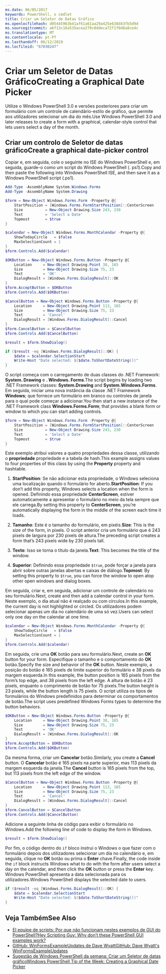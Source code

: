 ```yaml
---
ms.date: 06/05/2017
keywords: PowerShell, o cmdlet
title: Criar um Seletor de Datas Gráfico
ms.openlocfilehash: d05445963b41af61a61aa29a425e638d43fb5d9d
ms.sourcegitcommit: a6f13c16a535acea279c0ddeca72f1f0d8a8ce4c
ms.translationtype: MT
ms.contentlocale: pt-PT
ms.lasthandoff: 06/12/2019
ms.locfileid: "67030247"
---
```

# <a name="creating-a-graphical-date-picker"></a><span data-ttu-id="50944-103">Criar um Seletor de Datas Gráfico</span><span class="sxs-lookup"><span data-stu-id="50944-103">Creating a Graphical Date Picker</span></span>

<span data-ttu-id="50944-104">Utilize o Windows PowerShell 3.0 e versões posteriores para criar um formulário com um controle de calendário-estilo de gráfico, que permite aos utilizadores selecionar um dia do mês.</span><span class="sxs-lookup"><span data-stu-id="50944-104">Use Windows PowerShell 3.0 and later releases to create a form with a graphical, calendar-style control that lets users select a day of the month.</span></span>

## <a name="create-a-graphical-date-picker-control"></a><span data-ttu-id="50944-105">Criar um controlo de Seletor de datas gráfico</span><span class="sxs-lookup"><span data-stu-id="50944-105">Create a graphical date-picker control</span></span>

<span data-ttu-id="50944-106">Copiar e, em seguida, cole o seguinte no ISE do Windows PowerShell e, em seguida, guarde-o como um script do Windows PowerShell (. ps1).</span><span class="sxs-lookup"><span data-stu-id="50944-106">Copy and then paste the following into Windows PowerShell ISE, and then save it as a Windows PowerShell script (.ps1).</span></span>

```powershell
Add-Type -AssemblyName System.Windows.Forms
Add-Type -AssemblyName System.Drawing

$form = New-Object Windows.Forms.Form -Property @{
    StartPosition = [Windows.Forms.FormStartPosition]::CenterScreen
    Size          = New-Object Drawing.Size 243, 230
    Text          = 'Select a Date'
    Topmost       = $true
}

$calendar = New-Object Windows.Forms.MonthCalendar -Property @{
    ShowTodayCircle   = $false
    MaxSelectionCount = 1
}
$form.Controls.Add($calendar)

$OKButton = New-Object Windows.Forms.Button -Property @{
    Location     = New-Object Drawing.Point 38, 165
    Size         = New-Object Drawing.Size 75, 23
    Text         = 'OK'
    DialogResult = [Windows.Forms.DialogResult]::OK
}
$form.AcceptButton = $OKButton
$form.Controls.Add($OKButton)

$CancelButton = New-Object Windows.Forms.Button -Property @{
    Location     = New-Object Drawing.Point 113, 165
    Size         = New-Object Drawing.Size 75, 23
    Text         = 'Cancel'
    DialogResult = [Windows.Forms.DialogResult]::Cancel
}
$form.CancelButton = $CancelButton
$form.Controls.Add($CancelButton)

$result = $form.ShowDialog()

if ($result -eq [Windows.Forms.DialogResult]::OK) {
    $date = $calendar.SelectionStart
    Write-Host "Date selected: $($date.ToShortDateString())"
}
```

<span data-ttu-id="50944-107">O script começa com o carregamento de duas classes do .NET Framework: **System. Drawing** e **. Windows. Forms**.</span><span class="sxs-lookup"><span data-stu-id="50944-107">The script begins by loading two .NET Framework classes: **System.Drawing** and **System.Windows.Forms**.</span></span>
<span data-ttu-id="50944-108">Em seguida, iniciar uma nova instância da classe .NET Framework **Windows**; que fornece um formulário em branco ou controles de janela para o qual pode começar a adicionar.</span><span class="sxs-lookup"><span data-stu-id="50944-108">You then start a new instance of the .NET Framework class **Windows.Forms.Form**; that provides a blank form or window to which you can start adding controls.</span></span>

```powershell
$form = New-Object Windows.Forms.Form -Property @{
    StartPosition = [Windows.Forms.FormStartPosition]::CenterScreen
    Size          = New-Object Drawing.Size 243, 230
    Text          = 'Select a Date'
    Topmost       = $true
}
```

<span data-ttu-id="50944-109">Este exemplo atribui valores a quatro propriedades dessa classe, utilizando o **propriedade** propriedade e a tabela de hash.</span><span class="sxs-lookup"><span data-stu-id="50944-109">This example assigns values to four properties of this class by using the **Property** property and hashtable.</span></span>

1. <span data-ttu-id="50944-110">**StartPosition**: Se não adicionar esta propriedade, o Windows seleciona uma localização quando o formulário for aberto.</span><span class="sxs-lookup"><span data-stu-id="50944-110">**StartPosition**: If you don’t add this property, Windows selects a location when the form is opened.</span></span>
   <span data-ttu-id="50944-111">Definindo essa propriedade **CenterScreen**, estiver automaticamente a apresentar o formulário no meio da tela sempre que ele carrega.</span><span class="sxs-lookup"><span data-stu-id="50944-111">By setting this property to **CenterScreen**, you’re automatically displaying the form in the middle of the screen each time it loads.</span></span>

2. <span data-ttu-id="50944-112">**Tamanho**: Este é o tamanho do formulário, em pixéis.</span><span class="sxs-lookup"><span data-stu-id="50944-112">**Size**: This is the size of the form, in pixels.</span></span>
   <span data-ttu-id="50944-113">O script anterior cria um formulário que é 243 pixels de largura por 230 pixels de altura.</span><span class="sxs-lookup"><span data-stu-id="50944-113">The preceding script creates a form that’s 243 pixels wide by 230 pixels tall.</span></span>

3. <span data-ttu-id="50944-114">**Texto**: Isso se torna o título da janela.</span><span class="sxs-lookup"><span data-stu-id="50944-114">**Text**: This becomes the title of the window.</span></span>

4. <span data-ttu-id="50944-115">**Superior**: Definindo essa propriedade `$true`, pode forçar a janela para abrir sobre outras janelas abertas e caixas de diálogo.</span><span class="sxs-lookup"><span data-stu-id="50944-115">**Topmost**: By setting this property to `$true`, you can force the window to open atop other open windows and dialog boxes.</span></span>

<span data-ttu-id="50944-116">Em seguida, criar e, em seguida, adicionar um controle de calendário no seu formulário.</span><span class="sxs-lookup"><span data-stu-id="50944-116">Next, create and then add a calendar control in your form.</span></span>
<span data-ttu-id="50944-117">Neste exemplo, o dia atual não é realçado ou com círculos.</span><span class="sxs-lookup"><span data-stu-id="50944-117">In this example, the current day is not highlighted or circled.</span></span>
<span data-ttu-id="50944-118">Os utilizadores podem selecionar apenas um dia no calendário de uma só vez.</span><span class="sxs-lookup"><span data-stu-id="50944-118">Users can select only one day on the calendar at one time.</span></span>

```powershell
$calendar = New-Object Windows.Forms.MonthCalendar -Property @{
    ShowTodayCircle   = $false
    MaxSelectionCount = 1
}
$form.Controls.Add($calendar)
```

<span data-ttu-id="50944-119">Em seguida, crie uma **OK** botão para seu formulário.</span><span class="sxs-lookup"><span data-stu-id="50944-119">Next, create an **OK** button for your form.</span></span>
<span data-ttu-id="50944-120">Especifique o tamanho e o comportamento do **OK** botão.</span><span class="sxs-lookup"><span data-stu-id="50944-120">Specify the size and behavior of the **OK** button.</span></span>
<span data-ttu-id="50944-121">Neste exemplo, a posição do botão é 165 pixels de limite superior do formulário e 38 pixels da margem esquerda.</span><span class="sxs-lookup"><span data-stu-id="50944-121">In this example, the button position is 165 pixels from the form’s top edge, and 38 pixels from the left edge.</span></span>
<span data-ttu-id="50944-122">A altura de botão é 23 pixels, enquanto o comprimento de botão for 75 pixels.</span><span class="sxs-lookup"><span data-stu-id="50944-122">The button height is 23 pixels, while the button length is 75 pixels.</span></span>
<span data-ttu-id="50944-123">O script utiliza os tipos de formulários do Windows predefinidos para determinar os comportamentos de botão.</span><span class="sxs-lookup"><span data-stu-id="50944-123">The script uses predefined Windows Forms types to determine the button behaviors.</span></span>

```powershell
$OKButton = New-Object Windows.Forms.Button -Property @{
    Location     = New-Object Drawing.Point 38, 165
    Size         = New-Object Drawing.Size 75, 23
    Text         = 'OK'
    DialogResult = [Windows.Forms.DialogResult]::OK
}
$form.AcceptButton = $OKButton
$form.Controls.Add($OKButton)
```

<span data-ttu-id="50944-124">Da mesma forma, criar um **Cancelar** botão.</span><span class="sxs-lookup"><span data-stu-id="50944-124">Similarly, you create a **Cancel** button.</span></span>
<span data-ttu-id="50944-125">O **Cancelar** botão é 165 pixels na parte superior, mas 113 pixels da margem esquerda da janela.</span><span class="sxs-lookup"><span data-stu-id="50944-125">The **Cancel** button is 165 pixels from the top, but 113 pixels from the left edge of the window.</span></span>

```powershell
$CancelButton = New-Object Windows.Forms.Button -Property @{
    Location     = New-Object Drawing.Point 113, 165
    Size         = New-Object Drawing.Size 75, 23
    Text         = 'Cancel'
    DialogResult = [Windows.Forms.DialogResult]::Cancel
}
$form.CancelButton = $CancelButton
$form.Controls.Add($CancelButton)
```

<span data-ttu-id="50944-126">Adicione a seguinte linha de código para exibir o formulário no Windows.</span><span class="sxs-lookup"><span data-stu-id="50944-126">Add the following line of code to display the form in Windows.</span></span>

```powershell
$result = $form.ShowDialog()
```

<span data-ttu-id="50944-127">Por fim, o código dentro do `if` bloco instrui o Windows o que fazer com o formulário depois dos utilizadores selecionar um dia no calendário e, em seguida, clique no **OK** botão ou prima o **Enter** chave.</span><span class="sxs-lookup"><span data-stu-id="50944-127">Finally, the code inside the `if` block instructs Windows what to do with the form after users select a day on the calendar, and then click the **OK** button or press the **Enter** key.</span></span>
<span data-ttu-id="50944-128">Windows PowerShell apresenta a data selecionada para os utilizadores.</span><span class="sxs-lookup"><span data-stu-id="50944-128">Windows PowerShell displays the selected date to users.</span></span>

```powershell
if ($result -eq [Windows.Forms.DialogResult]::OK) {
    $date = $calendar.SelectionStart
    Write-Host "Date selected: $($date.ToShortDateString())"
}
```

## <a name="see-also"></a><span data-ttu-id="50944-129">Veja Também</span><span class="sxs-lookup"><span data-stu-id="50944-129">See Also</span></span>

- [<span data-ttu-id="50944-130">EI equipe de scripts:  Por que não funcionam nestes exemplos de GUI do PowerShell?</span><span class="sxs-lookup"><span data-stu-id="50944-130">Hey Scripting Guy:  Why don’t these PowerShell GUI examples work?</span></span>](https://go.microsoft.com/fwlink/?LinkId=506644)
- [<span data-ttu-id="50944-131">GitHub: WinFormsExampleUpdates de Dave Wyatt</span><span class="sxs-lookup"><span data-stu-id="50944-131">GitHub: Dave Wyatt's WinFormsExampleUpdates</span></span>](https://github.com/dlwyatt/WinFormsExampleUpdates)
- [<span data-ttu-id="50944-132">Sugestão de Windows PowerShell da semana:  Criar um Seletor de datas gráfico</span><span class="sxs-lookup"><span data-stu-id="50944-132">Windows PowerShell Tip of the Week:  Creating a Graphical Date Picker</span></span>](https://technet.microsoft.com/library/ff730942.aspx)
